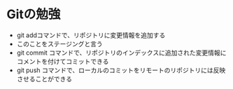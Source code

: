 # Gitの勉強
- git addコマンドで、リポジトリに変更情報を追加する
 - このことをステージングと言う
- git commit コマンドで、リポジトリのインデックスに追加された変更情報にコメントを付けてコミットできる
- git push コマンドで、ローカルのコミットをリモートのリポジトリには反映させることができる
